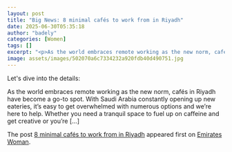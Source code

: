 ```yaml
---
layout: post
title: "Big News: 8 minimal cafés to work from in Riyadh"
date: 2025-06-30T05:35:18
author: "badely"
categories: [Women]
tags: []
excerpt: "<p>As the world embraces remote working as the new norm, cafés in Riyadh have become a go-to spot. With Saudi Arabia constantly opening up new eaterie"
image: assets/images/502070a6c7334232a920fdb40d490751.jpg
---
```


Let's dive into the details: <p>As the world embraces remote working as the new norm, cafés in Riyadh have become a go-to spot. With Saudi Arabia constantly opening up new eateries, it’s easy to get overwhelmed with numerous options and we’re here to help. Whether you need a tranquil space to fuel up on caffeine and get creative or you’re [&#8230;]</p>
<p>The post <a href="https://emirateswoman.com/minimal-cafes-to-work-from-in-riyadh/" rel="nofollow">8 minimal cafés to work from in Riyadh</a> appeared first on <a href="https://emirateswoman.com" rel="nofollow">Emirates Woman</a>.</p>


